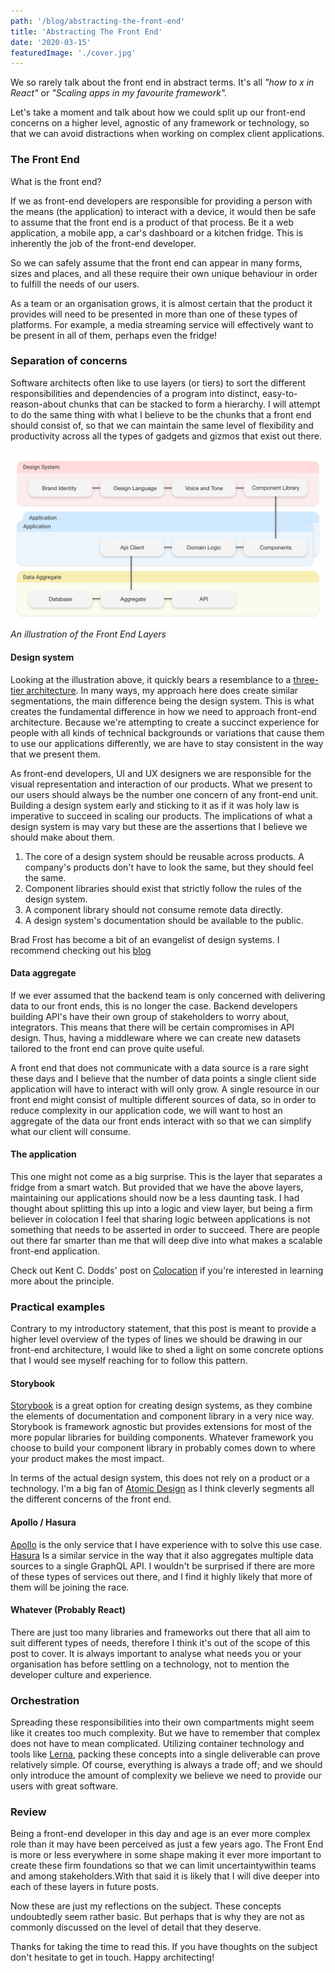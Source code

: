 ```yaml
---
path: '/blog/abstracting-the-front-end'
title: 'Abstracting The Front End'
date: '2020-03-15'
featuredImage: './cover.jpg'
---
```


We so rarely talk about the front end in abstract terms. It's all _"how to x in React"_ or _"Scaling apps in my favourite framework"._

Let's take a moment and talk about how we could split up our front-end concerns on a higher level, agnostic of any framework or technology, so that we can avoid distractions when working on complex client applications.

### The Front End

What is the front end?

If we as front-end developers are responsible for providing a person with the means (the application)
to interact with a device, it would then be safe to assume that the front end is a product of that process.
Be it a web application, a mobile app, a car's dashboard or a kitchen fridge. This is inherently the job of the front-end developer.

So we can safely assume that the front end can appear in many forms, sizes and places, and all these require their own unique
behaviour in order to fulfill the needs of our users.

As a team or an organisation grows, it is almost certain that the product it provides will need to be presented in more than one of these
types of platforms. For example, a media streaming service will effectively want to be present in all of them,
perhaps even the fridge!

### Separation of concerns

Software architects often like to use layers (or tiers) to sort the different responsibilities and dependencies of a program into distinct,
easy-to-reason-about chunks that can be stacked to form a hierarchy. I will attempt to do the same thing with what I believe
to be the chunks that a front end should consist of, so that we can maintain the same level of flexibility and productivity
across all the types of gadgets and gizmos that exist out there.

![Front End Layers](./new-diagram.png)
_An illustration of the Front End Layers_

#### Design system

Looking at the illustration above, it quickly bears a resemblance to a [three-tier architecture](https://en.wikipedia.org/wiki/Multitier_architecture).
In many ways, my approach here does create similar segmentations, the main difference being the design system. This is what creates the fundamental
difference in how we need to approach front-end architecture. Because we're attempting to create a succinct experience for people with all kinds of
technical backgrounds or variations that cause them to use our applications differently, we are have to stay consistent in the way that we present
them.

As front-end developers, UI and UX designers we are responsible for the visual representation and interaction of our products.
What we present to our users should always be the number one concern of any front-end unit. Building a design system early
and sticking to it as if it was holy law is imperative to succeed in scaling our products.
The implications of what a design system is may vary but these are the assertions that I believe we should make about them.

1. The core of a design system should be reusable across products. A company's products don't have to look the same,
   but they should feel the same.
2. Component libraries should exist that strictly follow the rules of the design system.
3. A component library should not consume remote data directly.
4. A design system's documentation should be available to the public.

Brad Frost has become a bit of an evangelist of design systems. I recommend checking out his [blog](https://bradfrost.com/blog/)

#### Data aggregate

If we ever assumed that the backend team is only concerned with delivering data to our front ends, this is no longer the case.
Backend developers building API's have their own group of stakeholders to worry about, integrators. This means that there will be
certain compromises in API design. Thus, having a middleware where we can create new datasets tailored
to the front end can prove quite useful.

A front end that does not communicate with a data source is a rare sight these days and I believe that the number of data points a
single client side application will have to interact with will only grow. A single resource in our front end might consist of
multiple different sources of data, so in order to reduce complexity in our application code, we will want to host an aggregate of the
data our front ends interact with so that we can simplify what our client will consume.

#### The application

This one might not come as a big surprise. This is the layer that separates a fridge from a smart watch.
But provided that we have the above layers, maintaining our applications should now be a less daunting task.
I had thought about splitting this up into a logic and view layer, but being a firm believer in colocation I feel that
sharing logic between applications is not something that needs to be asserted in order to succeed.
There are people out there far smarter than me that will deep dive into what makes a scalable front-end application.

Check out Kent C. Dodds' post on [Colocation](https://kentcdodds.com/blog/colocation) if you're interested in learning more about the principle.

### Practical examples

Contrary to my introductory statement, that this post is meant to provide a higher level overview of the types of lines we should be
drawing in our front-end architecture, I would like to shed a light on some concrete options that I would see myself reaching for to
follow this pattern.

#### Storybook

[Storybook](https://storybook.js.org/) is a great option for creating design systems, as they combine the elements of documentation
and component library in a very nice way. Storybook is framework agnostic but provides extensions for most of the more popular
libraries for building components. Whatever framework you choose to build your component library in probably comes down to where
your product makes the most impact.

In terms of the actual design system, this does not rely on a product or a technology.
I'm a big fan of [Atomic Design](https://bradfrost.com/blog/post/atomic-web-design/) as I think cleverly segments all the different
concerns of the front end.

#### Apollo / Hasura

[Apollo](https://www.apollographql.com/) is the only service that I have experience with to solve this use case. [Hasura](https://hasura.io/) Is a similar service in the way that it also aggregates multiple data sources to a single GraphQL API. I wouldn't be surprised if there are more of these types of services out there, and I find it highly likely that more of them will be joining the race.

#### Whatever (Probably React)

There are just too many libraries and frameworks out there that all aim to suit different types of needs, therefore I think it's out of
the scope of this post to cover. It is always important to analyse what needs you or your organisation has before settling on a technology,
not to mention the developer culture and experience.

### Orchestration

Spreading these responsibilities into their own compartments might seem like it creates too much complexity.
But we have to remember that complex does not have to mean complicated. Utilizing container technology and tools like [Lerna](https://lerna.js.org/),
packing these concepts into a single deliverable can prove relatively simple. Of course, everything is always a trade off;
and we should only introduce the amount of complexity we believe we need to provide our users with great software.

### Review

Being a front-end developer in this day and age is an ever more complex role than it may have been perceived as just a few years ago.
The Front End is more or less everywhere in some shape making it ever more important to create these firm foundations so that we can
limit uncertaintywithin teams and among stakeholders.With that said it is likely that I will dive deeper into each of these layers
in future posts.

Now these are just my reflections on the subject. These concepts undoubtedly seem rather basic.
But perhaps that is why they are not as commonly discussed on the level of detail that they deserve.

Thanks for taking the time to read this. If you have thoughts on the subject don't hesitate to get in touch. Happy architecting!
